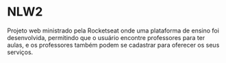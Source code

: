# NLW2
Projeto web ministrado pela Rocketseat onde uma plataforma de ensino foi desenvolvida, permitindo que o usuário encontre professores para ter aulas, e os professores também podem se cadastrar para oferecer os seus serviços.
